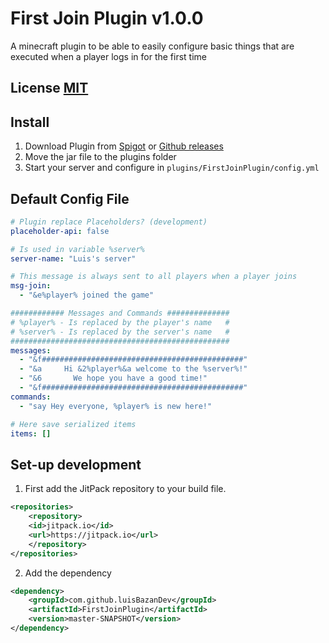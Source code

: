 # First Join Plugin v1.0.0
A minecraft plugin to be able to easily configure basic things that are executed when a player logs in
for the first time

## License [MIT](./LICENSE.md)

## Install
1. Download Plugin from [Spigot](https://www.spigotmc.org/resources/first-join-plugin.103544/) or [Github releases](https://github.com/luisBazanDev/FirstJoinPlugin/releases)
2. Move the jar file to the plugins folder
3. Start your server and configure in `plugins/FirstJoinPlugin/config.yml`

## Default Config File
```yml
# Plugin replace Placeholders? (development)
placeholder-api: false

# Is used in variable %server%
server-name: "Luis's server"

# This message is always sent to all players when a player joins
msg-join:
  - "&e%player% joined the game"

############ Messages and Commands ##############
# %player% - Is replaced by the player's name   #
# %server% - Is replaced by the server's name   #
#################################################
messages:
  - "&f#############################################"
  - "&a     Hi &2%player%&a welcome to the %server%!"
  - "&6       We hope you have a good time!"
  - "&f#############################################"
commands:
  - "say Hey everyone, %player% is new here!"

# Here save serialized items
items: []
```

## Set-up development
1. First add the JitPack repository to your build file.
```xml
<repositories>
	<repository>
	<id>jitpack.io</id>
	<url>https://jitpack.io</url>
    </repository>
</repositories>
```
2. Add the dependency
```xml
<dependency>
	<groupId>com.github.luisBazanDev</groupId>
	<artifactId>FirstJoinPlugin</artifactId>
    <version>master-SNAPSHOT</version>
</dependency>
```